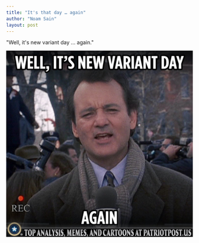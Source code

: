 ```yaml
---
title: "It's that day … again"
author: "Noam Sain"
layout: post
---
```


"Well, it's new variant day … again."

![It's that day … again](/assets/2021/2021-11-new-variant-day.jpg "It's that day … again")
